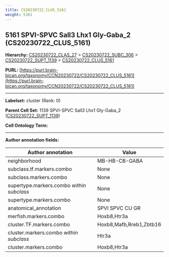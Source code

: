 ```yaml
---
title: CS20230722_CLUS_5161
weight: 5161
---
```

## 5161 SPVI-SPVC Sall3 Lhx1 Gly-Gaba_2 (CS20230722_CLUS_5161)
<b>Hierarchy: </b>
[CS20230722_CLAS_27](../CS20230722_CLAS_27) >
[CS20230722_SUBC_306](../CS20230722_SUBC_306) >
[CS20230722_SUPT_1139](../CS20230722_SUPT_1139) >
[CS20230722_CLUS_5161](../CS20230722_CLUS_5161)

**PURL:** [https://purl.brain-bican.org/taxonomy/CCN20230722/CS20230722_CLUS_5161](https://purl.brain-bican.org/taxonomy/CCN20230722/CS20230722_CLUS_5161)

---


**Labelset:** cluster (Rank: 0)

**Parent Cell Set:** 1139 SPVI-SPVC Sall3 Lhx1 Gly-Gaba_2 ([CS20230722_SUPT_1139](../CS20230722_SUPT_1139))



**Cell Ontology Term:** 

[MARKER GENES.]: #


---

[TRANSFERRED ANNOTATIONS.]: #


[AUTHOR ANNOTATION FIELDS.]: #


**Author annotation fields:**

| Author annotation | Value |
|-------------------|-------|
|neighborhood|MB-HB-CB-GABA|
|subclass.tf.markers.combo|None|
|subclass.markers.combo|None|
|supertype.markers.combo _within subclass_|None|
|supertype.markers.combo|None|
|anatomical_annotation|SPVI SPVC CU GR|
|merfish.markers.combo|Hoxb8,Htr3a|
|cluster.TF.markers.combo|Hoxb8,Mafb,Rreb1,Zbtb16|
|cluster.markers.combo _within subclass_|Htr3a|
|cluster.markers.combo|Hoxb8,Htr3a|
